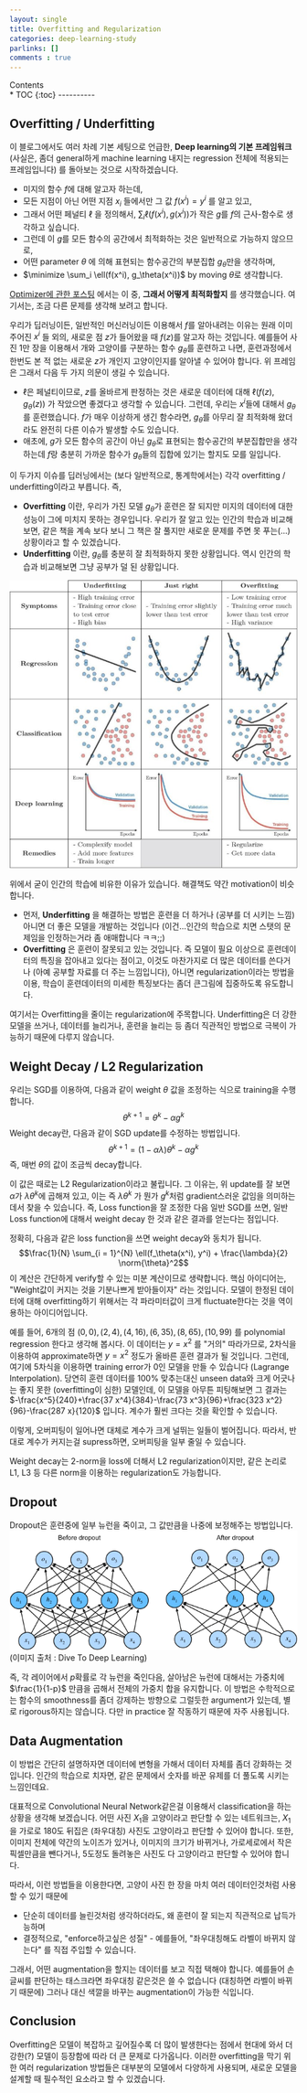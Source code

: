 ```yaml
---
layout: single
title: Overfitting and Regularization
categories: deep-learning-study
parlinks: []
comments : true
---
```

<div id="toc">
Contents
</div>
* TOC
{:toc}
----------

## Overfitting / Underfitting
이 블로그에서도 여러 차례 기본 세팅으로 언급한, **Deep learning의 기본 프레임워크** (사실은, 좀더 general하게 machine learning 내지는 regression 전체에 적용되는 프레임입니다) 를 돌아보는 것으로 시작하겠습니다.
- 미지의 함수 $f$에 대해 알고자 하는데, 
- 모든 지점이 아닌 어떤 지점 $x_i$ 들에서만 그 값 $f(x^i) = y^i$ 를 알고 있고, 
- 그래서 어떤 페널티 $\ell$ 을 정의해서, $\sum_i \ell(f(x^i), g(x^i))$가 작은 $g$를 $f$의 근사-함수로 생각하고 싶습니다.
- 그런데 이 $g$를 모든 함수의 공간에서 최적화하는 것은 일반적으로 가능하지 않으므로, 
- 어떤 parameter $\theta$ 에 의해 표현되는 함수공간의 부분집합 $g_\theta$만을 생각하며,
- $\minimize \sum_i \ell(f(x^i), g_\theta(x^i))$ by moving $\theta$로 생각합니다. 

[Optimizer에 관한 포스팅](/deep-learning-study/optimizers-for-deep-learning) 에서는 이 중, **그래서 어떻게 최적화할지** 를 생각했습니다. 여기서는, 조금 다른 문제를 생각해 보려고 합니다.

우리가 딥러닝이든, 일반적인 머신러닝이든 이용해서 $f$를 알아내려는 이유는 원래 이미 주어진 $x^i$ 들 외의, 새로운 점 $z$가 들어왔을 때 $f(z)$를 알고자 하는 것입니다. 예를들어 사진 1만 장을 이용해서 개와 고양이를 구분하는 함수 $g_\theta$를 훈련하고 나면, 훈련과정에서 한번도 본 적 없는 새로운 $z$가 개인지 고양이인지를 알아낼 수 있어야 합니다. 위 프레임은 그래서 다음 두 가지 의문이 생길 수 있습니다.
- $\ell$은 페널티이므로, $z$를 올바르게 판정하는 것은 새로운 데이터에 대해 $\ell(f(z), g_\theta(z))$ 가 작았으면 좋겠다고 생각할 수 있습니다. 그런데, 우리는 $x^i$들에 대해서 $g_\theta$를 훈련했습니다. $f$가 매우 이상하게 생긴 함수라면, $g_\theta$를 아무리 잘 최적화해 왔더라도 완전히 다른 이슈가 발생할 수도 있습니다. 
- 애초에, $g$가 모든 함수의 공간이 아닌 $g_\theta$로 표현되는 함수공간의 부분집합만을 생각하는데 $f$랑 충분히 가까운 함수가 $g_\theta$들의 집합에 있기는 할지도 모를 일입니다.

이 두가지 이슈를 딥러닝에서는 (보다 일반적으로, 통계학에서는) 각각 overfitting / underfitting이라고 부릅니다. 즉, 
- **Overfitting** 이란, 우리가 가진 모델 $g_\theta$가 훈련은 잘 되지만 미지의 데이터에 대한 성능이 그에 미치지 못하는 경우입니다. 우리가 잘 알고 있는 인간의 학습과 비교해보면, 같은 책을 계속 보다 보니 그 책은 잘 풀지만 새로운 문제를 주면 못 푸는(...) 상황이라고 할 수 있겠습니다.
- **Underfitting** 이란, $g_\theta$를 충분히 잘 최적화하지 못한 상황입니다. 역시 인간의 학습과 비교해보면 그냥 공부가 덜 된 상황입니다.
 
![picture 1](../../images/81b7294441f2b9c96cce938661b95a1d20d22366e5c0f72e48d2c69c9c7ad7b4.png)  

위에서 굳이 인간의 학습에 비유한 이유가 있습니다. 해결책도 약간 motivation이 비슷합니다.
- 먼저, **Underfitting** 을 해결하는 방법은 훈련을 더 하거나 (공부를 더 시키는 느낌) 아니면 더 좋은 모델을 개발하는 것입니다 (이건...인간의 학습으로 치면 스탯의 문제임을 인정하는거라 좀 애매합니다 ㅋㅋ;;)
- **Overfitting** 은 훈련이 잘못되고 있는 것입니다. 즉 모델이 필요 이상으로 훈련데이터의 특징을 잡아내고 있다는 점이고, 이것도 마찬가지로 더 많은 데이터를 쓴다거나 (아예 공부할 자료를 더 주는 느낌입니다), 아니면 regularization이라는 방법을 이용, 학습이 훈련데이터의 미세한 특징보다는 좀더 큰그림에 집중하도록 유도합니다.

여기서는 Overfitting을 줄이는 regularization에 주목합니다. Underfitting은 더 강한 모델을 쓰거나, 데이터를 늘리거나, 훈련을 늘리는 등 좀더 직관적인 방법으로 극복이 가능하기 때문에 다루지 않습니다. 

## Weight Decay / L2 Regularization
우리는 SGD를 이용하여, 다음과 같이 weight $\theta$ 값을 조정하는 식으로 training을 수행합니다. 
$$\theta^{k+1} = \theta^k - \alpha g^k$$
Weight decay란, 다음과 같이 SGD update를 수정하는 방법입니다. 
$$\theta^{k+1} = (1 - \alpha \lambda) \theta^k - \alpha g^k$$
즉, 매번 $\theta$의 값이 조금씩 decay합니다. 

이 값은 때로는 L2 Regularization이라고 불립니다. 그 이유는, 위 update를 잘 보면 $\alpha$가 $\lambda \theta^k$에 곱해져 있고, 이는 즉 $\lambda \theta^k$ 가 뭔가 $g^k$처럼 gradient스러운 값임을 의미하는 데서 찾을 수 있습니다. 즉, Loss function을 잘 조정한 다음 일반 SGD를 쓰면, 일반 Loss function에 대해서 weight decay 한 것과 같은 결과를 얻는다는 점입니다. 

정확히, 다음과 같은 loss function을 쓰면 weight decay와 동치가 됩니다. 
$$\frac{1}{N} \sum_{i = 1}^{N} \ell(f_\theta(x^i), y^i) + \frac{\lambda}{2} \norm{\theta}^2$$ 
이 계산은 간단하게 verify할 수 있는 미분 계산이므로 생략합니다. 핵심 아이디어는, "Weight값이 커지는 것을 기분나쁘게 받아들이자" 라는 것입니다. 모델이 한정된 데이터에 대해 overfitting하기 위해서는 각 파라미터값이 크게 fluctuate한다는 것을 역이용하는 아이디어입니다. 

예를 들어, 6개의 점 $(0, 0), (2, 4), (4, 16), (6, 35), (8, 65), (10, 99)$ 를 polynomial regression 한다고 생각해 봅시다. 이 데이터는 $y = x^2$ 를 "거의" 따라가므로, 2차식을 이용하여 approximate하면 $y = x^2$ 정도가 올바른 훈련 결과가 될 것입니다. 그런데, 여기에 5차식을 이용하면 training error가 0인 모델을 만들 수 있습니다 (Lagrange Interpolation). 당연히 훈련 데이터를 100% 맞추는대신 unseen data와 크게 어긋나는 좋지 못한 (overfitting이 심한) 모델인데, 이 모델을 아무튼 피팅해보면 그 결과는 $-\frac{x^5}{240}+\frac{37 x^4}{384}-\frac{73 x^3}{96}+\frac{323 x^2}{96}-\frac{287 x}{120}$ 입니다. 계수가 훨씬 크다는 것을 확인할 수 있습니다. 

이렇게, 오버피팅이 일어나면 대체로 계수가 크게 널뛰는 일들이 벌어집니다. 따라서, 반대로 계수가 커지는걸 supress하면, 오버피팅을 일부 줄일 수 있습니다. 

Weight decay는 2-norm을 loss에 더해서 L2 regularization이지만, 같은 논리로 L1, L3 등 다른 norm을 이용하는 regularization도 가능합니다. 

## Dropout 
Dropout은 훈련중에 일부 뉴런을 죽이고, 그 값만큼을 나중에 보정해주는 방법입니다. 
![picture 1](../../images/4a8a1792f00876d0aa088fdab7687ada01f4561ccfd8b51e8578c1bc053a131a.png)  
(이미지 출처 : Dive To Deep Learning)

즉, 각 레이어에서 $p$확률로 각 뉴런을 죽인다음, 살아남은 뉴런에 대해서는 가중치에 $\frac{1}{1-p}$ 만큼을 곱해서 전체의 가중치 합을 유지합니다. 이 방법은 수학적으로는 함수의 smoothness를 좀더 강제하는 방향으로 그럴듯한 argument가 있는데, 별로 rigorous하지는 않습니다. 다만 in practice 잘 작동하기 때문에 자주 사용됩니다. 

## Data Augmentation
이 방법은 간단히 설명하자면 데이터에 변형을 가해서 데이터 자체를 좀더 강화하는 것입니다. 인간의 학습으로 치자면, 같은 문제에서 숫자를 바꾼 유제를 더 풀도록 시키는 느낌인데요. 

대표적으로 Convolutional Neural Network같은걸 이용해서 classification을 하는 상황을 생각해 보겠습니다. 어떤 사진 $X_1$을 고양이라고 판단할 수 있는 네트워크는, $X_1$을 가로로 180도 뒤집은 (좌우대칭) 사진도 고양이라고 판단할 수 있어야 합니다. 또한, 이미지 전체에 약간의 노이즈가 있거나, 이미지의 크기가 바뀌거나, 가로세로에서 작은 픽셀만큼을 뺀다거나, 5도정도 돌려놓은 사진도 다 고양이라고 판단할 수 있어야 합니다.

따라서, 이런 방법들을 이용한다면, 고양이 사진 한 장을 마치 여러 데이터인것처럼 사용할 수 있기 때문에 
- 단순히 데이터를 늘린것처럼 생각하더라도, 왜 훈련이 잘 되는지 직관적으로 납득가능하며
- 결정적으로, "enforce하고싶은 성질" - 예를들어, "좌우대칭해도 라벨이 바뀌지 않는다" 를 직접 주입할 수 있습니다.

그래서, 어떤 augmentation을 할지는 데이터를 보고 직접 택해야 합니다. 예를들어 손글씨를 판단하는 태스크라면 좌우대칭 같은것은 쓸 수 없습니다 (대칭하면 라벨이 바뀌기 때문에) 그러나 대신 색깔을 바꾸는 augmentation이 가능한 식입니다. 

## Conclusion
Overfitting은 모델이 복잡하고 깊어질수록 더 많이 발생한다는 점에서 현대에 와서 더 강한(?) 모델이 등장함에 따라 더 큰 문제로 다가옵니다. 이러한 overfitting을 막기 위한 여러 regularization 방법들은 대부분의 모델에서 다양하게 사용되며, 새로운 모델을 설계할 때 필수적인 요소라고 할 수 있겠습니다. 